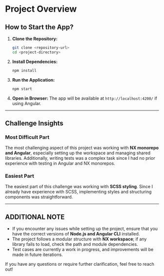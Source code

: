 # Project Overview

## How to Start the App?

1. **Clone the Repository:**
   ```sh
   git clone <repository-url>
   cd <project-directory>
   ```
2. **Install Dependencies:**
   ```sh
   npm install
   ```
3. **Run the Application:**
   ```sh
   npm start
   ```
4. **Open in Browser:**
   The app will be available at `http://localhost:4200/` if using Angular.

---

## Challenge Insights

### Most Difficult Part

The most challenging aspect of this project was working with **NX monorepo and Angular**, especially setting up the workspace and managing shared libraries. Additionally, writing tests was a complex task since I had no prior experience with testing in Angular and NX monorepos.

### Easiest Part

The easiest part of this challenge was working with **SCSS styling**. Since I already have experience with SCSS, implementing styles and structuring components was straightforward.

---

## ADDITIONAL NOTE

- If you encounter any issues while setting up the project, ensure that you have the correct versions of **Node.js and Angular CLI** installed.
- The project follows a modular structure with **NX workspace**; if any library fails to load, check the path and module dependencies.
- Test cases are currently a work in progress, and improvements will be made in future iterations.

If you have any questions or require further clarification, feel free to reach out!

